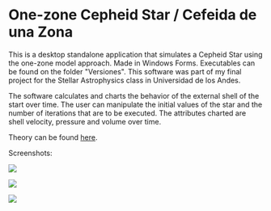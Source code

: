 # One-zone Cepheid Star / Cefeida de una Zona

This is a desktop standalone application that simulates a Cepheid Star using the one-zone model approach.
Made in Windows Forms. Executables can be found on the folder "Versiones".
This software was part of my final project for the Stellar Astrophysics class in Universidad de los Andes. 

The software calculates and charts the behavior of the external shell of the start over time. The user can manipulate the initial values of the star and the number of iterations that are to be executed. The attributes charted are shell velocity, pressure and volume over time.

Theory can be found [here](https://drive.google.com/open?id=1EYbPTpzPIpDvU57kSfRnGMlUTxeHqjfH).


Screenshots:

![](https://i.imgur.com/NcICm0C.png)

![](https://i.imgur.com/F2HC7s9.png)

![](https://i.imgur.com/wvgs6Yr.png)


